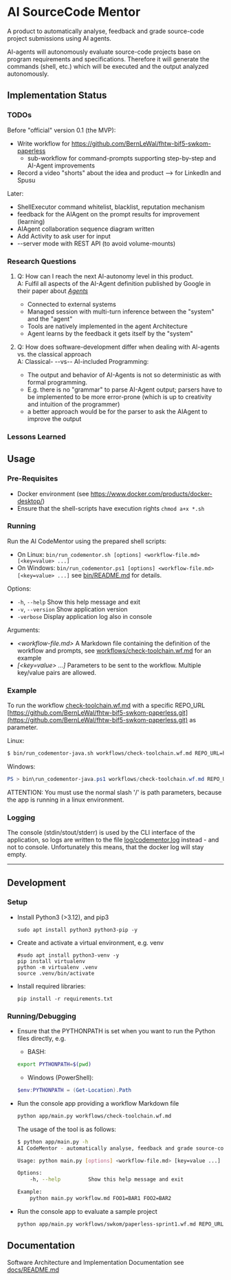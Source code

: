 # AI SourceCode Mentor

A product to automatically analyse, feedback and grade source-code project submissions using AI agents.

AI-agents will autonomously evaluate source-code projects base on program requirements and specifications. Therefore it will generate the commands (shell, etc.) which will be executed and the output analyzed autonomously.

## Implementation Status

### TODOs
Before "official" version 0.1 (the MVP):
* Write workflow for https://github.com/BernLeWal/fhtw-bif5-swkom-paperless
    * sub-workflow for command-prompts supporting step-by-step and AI-Agent improvements
* Record a video "shorts" about the idea and product --> for LinkedIn and Spusu

Later:
* ShellExecutor command whitelist, blacklist, reputation mechanism
* feedback for the AIAgent on the prompt results for improvement (learning)
* AIAgent collaboration sequence diagram written
* Add Activity to ask user for input
* --server mode with REST API (to avoid volume-mounts)

### Research Questions

1. Q: How can I reach the next AI-autonomy level in this product.  
   A: Fulfil all aspects of the AI-Agent definition published by Google in their paper about [*Agents*](https://media.licdn.com/dms/document/media/v2/D561FAQH8tt1cvunj0w/feedshare-document-pdf-analyzed/B56ZQq.TtsG8AY-/0/1735887787265?e=1736985600&v=beta&t=pLuArcKyUcxE9B1Her1QWfMHF_UxZL9Q-Y0JTDuSn38)

    - Connected to external systems
    - Managed session with multi-turn inference between the "system" and the "agent"
    - Tools are natively implemented in the agent Architecture
    - Agent learns by the feedback it gets itself by the "system"

2. Q: How does software-development differ when dealing with AI-agents vs. the classical approach  
   A: Classical- --vs-- AI-included Programming:  
    - The output and behavior of AI-Agents is not so deterministic as with formal programming.
    - E.g. there is no "grammar" to parse AI-Agent output; parsers have to be implemented to be more error-prone (which is up to creativity and intuition of the programmer)
    - a better approach would be for the parser to ask the AIAgent to improve the output

### Lessons Learned


## Usage

### Pre-Requisites

- Docker environment (see https://www.docker.com/products/docker-desktop/)
- Ensure that the shell-scripts have execution rights ```chmod a+x *.sh```

### Running

Run the AI CodeMentor using the prepared shell scripts:
- On Linux: ```bin/run_codementor.sh [options] <workflow-file.md> [<key=value> ...]```
- On Windows: ```bin/run_codementor.ps1 [options] <workflow-file.md> [<key=value> ...]```
see [bin/README.md](./bin/README.md) for details.

Options:
- ```-h```, ```--help```         Show this help message and exit
- ```-v```, ```--version```      Show application version
- ```-verbose```                 Display application log also in console

Arguments:
- *<workflow-file.md>*    A Markdown file containing the definition of the workflow and prompts, see [workflows/check-toolchain.wf.md](workflows/check-toolchain.wf.md) for an example
- *[<key=value> ...]*   Parameters to be sent to the workflow. Multiple key/value pairs are allowed.

### Example

To run the workflow [check-toolchain.wf.md](workflows/check-toolchain.wf.md) with a specific REPO_URL [https://github.com/BernLeWal/fhtw-bif5-swkom-paperless.git](https://github.com/BernLeWal/fhtw-bif5-swkom-paperless.git) as parameter.

Linux:
```bash
$ bin/run_codementor-java.sh workflows/check-toolchain.wf.md REPO_URL=https://github.com/BernLeWal/fhtw-bif5-swkom-paperless.git
```

Windows:
```powershell
PS > bin\run_codementor-java.ps1 workflows/check-toolchain.wf.md REPO_URL=https://github.com/BernLeWal/fhtw-bif5-swkom-paperless.git
```

ATTENTION: You must use the normal slash '/' is path parameters, because the app is running in a linux environment.

### Logging

The console (stdin/stout/stderr) is used by the CLI interface of the application, 
so logs are written to the file [log/codementor.log](log/codementor.log) instead - and not to console.
Unfortunately this means, that the docker log will stay empty.

---

## Development

### Setup

- Install Python3 (>3.12), and pip3
    ```shell
    sudo apt install python3 python3-pip -y
    ```
- Create and activate a virtual environment, e.g. venv
    ```shell
    #sudo apt install python3-venv -y
    pip install virtualenv
    python -m virtualenv .venv
    source .venv/bin/activate
    ```
- Install required libraries:
    ```shell
    pip install -r requirements.txt
    ```

### Running/Debugging

- Ensure that the PYTHONPATH is set when you want to run the Python files directly, e.g.
    - BASH:
    ```sh
    export PYTHONPATH=$(pwd)
    ```
    - Windows (PowerShell):
    ```powershell
    $env:PYTHONPATH = (Get-Location).Path
    ```

- Run the console app providing a workflow Markdown file
    ```sh
    python app/main.py workflows/check-toolchain.wf.md
    ```

    The usage of the tool is as follows:
    ```sh
    $ python app/main.py -h
    AI CodeMentor - automatically analyse, feedback and grade source-code project submissions using AI agents

    Usage: python main.py [options] <workflow-file.md> [key=value ...]

    Options:
        -h, --help         Show this help message and exit

    Example:
        python main.py workflow.md FOO1=BAR1 FOO2=BAR2
    ```

- Run the console app to evaluate a sample project
    ```sh
    python app/main.py workflows/swkom/paperless-sprint1.wf.md REPO_URL=https://github.com/BernLeWal/fhtw-bif5-swkom-paperless.git
    ```

## Documentation

Software Architecture and Implementation Documentation see [docs/README.md](./docs/README.md)
